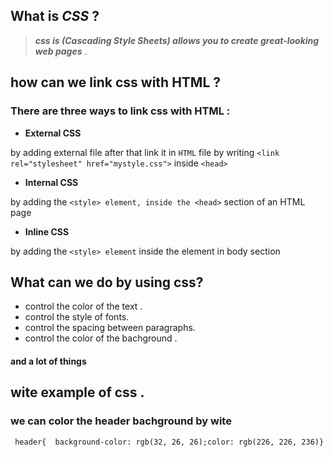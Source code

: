  ## What is ***CSS*** ?
 > ***css is (Cascading Style Sheets) allows you to create great-looking web pages*** .


 ## how can we link css with HTML ?
### There are three ways to link css with HTML :

- **External CSS**

 by adding external file after that link it in `HTML` file  by writing `<link rel="stylesheet" href="mystyle.css">` inside  ` <head> `

- **Internal CSS** 

by adding  the `<style> element, inside the <head>` section of an HTML page

- **Inline CSS**

by adding  the `<style> element` inside the element in body section

## What can we do by using css?
- control the color of the text .
- control the style of fonts.
- control the spacing between paragraphs.
- control the color of the bachground .
#### and a lot of  things

## wite example of css .
 ### we can color the header bachground  by wite 
 ` header{ 
  background-color: rgb(32, 26, 26);color: rgb(226, 226, 236)}`
 


